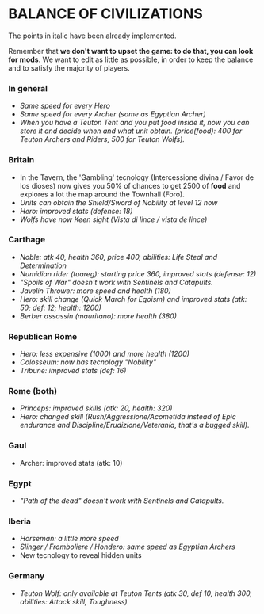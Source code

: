 ﻿# BALANCE OF CIVILIZATIONS

The points in italic have been already implemented.

Remember that **we don't want to upset the game: to do that, you can look for mods**. We want to edit as little as possible, in order to keep the balance and to satisfy the majority of players.

### In general
* *Same speed for every Hero*
* *Same speed for every Archer (same as Egyptian Archer)*
* *When you have a Teuton Tent and you put food inside it, now you can store it and decide when and what unit obtain. (price(food): 400 for Teuton Archers and Riders, 500 for Teuton Wolfs).*

### Britain

* In the Tavern, the 'Gambling' tecnology (Intercessione divina / Favor de los dioses) now gives you 50% of chances to get 2500 of **food** and explores a lot the map around the Townhall (Foro).
* *Units can obtain the Shield/Sword of Nobility at level 12 now*
* *Hero: improved stats (defense: 18)*
* *Wolfs have now Keen sight (Vista di lince / vista de lince)*


### Carthage 

* *Noble: atk 40, health 360, price 400, abilities: Life Steal and Determination*
* *Numidian rider (tuareg): starting price 360, improved stats (defense: 12)*
* *"Spoils of War" doesn't work with Sentinels and Catapults.*
* *Javelin Thrower: more speed and health (180)*
* *Hero: skill change (Quick March for Egoism) and improved stats (atk: 50; def: 12; health: 1200)*
* *Berber assassin (mauritano): more health (380)*

### Republican Rome

* *Hero: less expensive (1000) and more health (1200)*
* *Colosseum: now has tecnology "Nobility"*
* *Tribune: improved stats (def: 16)*

### Rome (both)

* *Princeps: improved skills (atk: 20, health: 320)*
* *Hero: changed skill (Rush/Aggressione/Acometida instead of Epic endurance and Discipline/Erudizione/Veteranía, that's a bugged skill).*

### Gaul

* Archer: improved stats (atk: 10)

### Egypt

* *"Path of the dead" doesn't work with Sentinels and Catapults.*

### Iberia

* *Horseman: a little more speed*
* *Slinger / Fromboliere / Hondero: same speed as Egyptian Archers*
* New tecnology to reveal hidden units

### Germany

* *Teuton Wolf: only available at Teuton Tents (atk 30, def 10, health 300, abilities: Attack skill, Toughness)*

